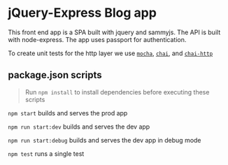 # jQuery-Express Blog app 

This front end app is a SPA built with jquery and sammyjs. The API is built with node-express. The app uses passport for authentication.

To create unit tests for the http layer we use [`mocha`](https://mochajs.org/), [`chai`](http://www.chaijs.com), and [`chai-http`](http://www.chaijs.com/plugins/chai-http/)


## package.json scripts

> Run `npm install` to install dependencies before executing these scripts


`npm start` builds and serves the prod app

`npm run start:dev` builds and serves the dev app

`npm run start:debug` builds and serves the dev app in debug mode

`npm test` runs a single test



